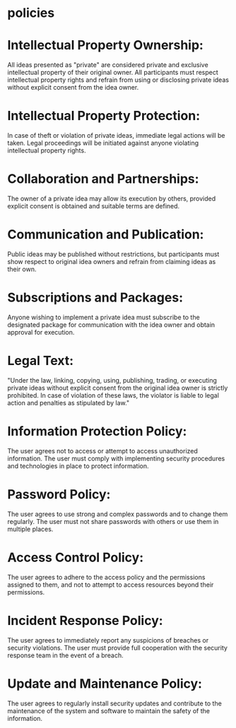 # policies

# Intellectual Property Ownership:
All ideas presented as "private" are considered private and exclusive intellectual property of their original owner.
All participants must respect intellectual property rights and refrain from using or disclosing private ideas without explicit consent from the idea owner.

# Intellectual Property Protection:
In case of theft or violation of private ideas, immediate legal actions will be taken.
Legal proceedings will be initiated against anyone violating intellectual property rights.

# Collaboration and Partnerships:
The owner of a private idea may allow its execution by others, provided explicit consent is obtained and suitable terms are defined.

# Communication and Publication:
Public ideas may be published without restrictions, but participants must show respect to original idea owners and refrain from claiming ideas as their own.

# Subscriptions and Packages:
Anyone wishing to implement a private idea must subscribe to the designated package for communication with the idea owner and obtain approval for execution.

# Legal Text:
"Under the law, linking, copying, using, publishing, trading, or executing private ideas without explicit consent from the original idea owner is strictly prohibited. In case of violation of these laws, the violator is liable to legal action and penalties as stipulated by law."

# Information Protection Policy:
The user agrees not to access or attempt to access unauthorized information. The user must comply with implementing security procedures and technologies in place to protect information.

# Password Policy:
The user agrees to use strong and complex passwords and to change them regularly. The user must not share passwords with others or use them in multiple places.

# Access Control Policy:
The user agrees to adhere to the access policy and the permissions assigned to them, and not to attempt to access resources beyond their permissions.

# Incident Response Policy:
The user agrees to immediately report any suspicions of breaches or security violations. The user must provide full cooperation with the security response team in the event of a breach.

# Update and Maintenance Policy:
The user agrees to regularly install security updates and contribute to the maintenance of the system and software to maintain the safety of the information.

